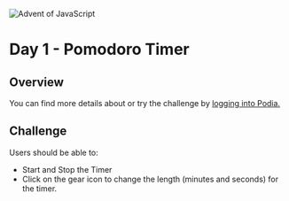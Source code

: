 ![Advent of JavaScript](https://adventofjavascript.s3.us-east-1.amazonaws.com/2021/advent-of-js-gumroad-cover.png)

# Day 1 - Pomodoro Timer

## Overview

You can find more details about or try the challenge by [logging into Podia.](https://store.selfteach.me/login)

## Challenge

Users should be able to:

- Start and Stop the Timer
- Click on the gear icon to change the length (minutes and seconds) for the timer.